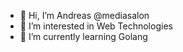- 👋 Hi, I’m Andreas @mediasalon
- 👀 I’m interested in Web Technologies
- 🌱 I’m currently learning Golang

<!---
mediasalon/mediasalon is a ✨ special ✨ repository because its `README.md` (this file) appears on your GitHub profile.
You can click the Preview link to take a look at your changes.
--->
